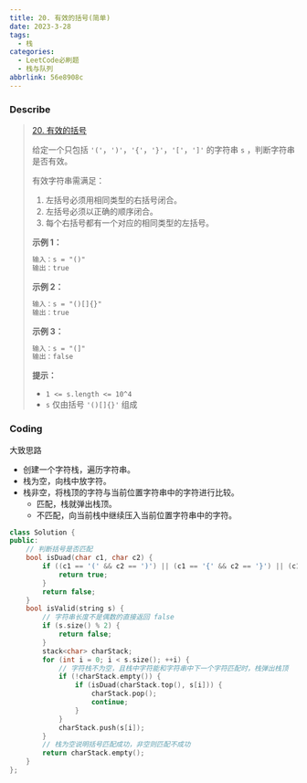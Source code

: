 ```yaml
---
title: 20. 有效的括号(简单)
date: 2023-3-28
tags:
  - 栈
categories:
  - LeetCode必刷题
  - 栈与队列
abbrlink: 56e8908c
---
```


### Describe

> [20. 有效的括号](https://leetcode.cn/problems/valid-parentheses/)
>
> 给定一个只包括 `'('`，`')'`，`'{'`，`'}'`，`'['`，`']'` 的字符串 `s` ，判断字符串是否有效。
>
> 有效字符串需满足：
>
> 1. 左括号必须用相同类型的右括号闭合。
> 2. 左括号必须以正确的顺序闭合。
> 3. 每个右括号都有一个对应的相同类型的左括号。
>
> **示例 1：**
>
> ```txt
> 输入：s = "()"
> 输出：true
> ```
>
> **示例 2：**
>
> ```txt
> 输入：s = "()[]{}"
> 输出：true
> ```
>
> **示例 3：**
>
> ```txt
> 输入：s = "(]"
> 输出：false
> ```
>
> **提示：**
>
> - `1 <= s.length <= 10^4`
> - `s` 仅由括号 `'()[]{}'` 组成

### Coding

大致思路

- 创建一个字符栈，遍历字符串。
- 栈为空，向栈中放字符。
- 栈非空，将栈顶的字符与当前位置字符串中的字符进行比较。
  - 匹配，栈就弹出栈顶。
  - 不匹配，向当前栈中继续压入当前位置字符串中的字符。

```cpp
class Solution {
public:
    // 判断括号是否匹配
    bool isDuad(char c1, char c2) {
        if ((c1 == '(' && c2 == ')') || (c1 == '{' && c2 == '}') || (c1 == '[' && c2 == ']')) {
            return true;
        }
        return false;
    }
    bool isValid(string s) {
        // 字符串长度不是偶数的直接返回 false
        if (s.size() % 2) {
            return false;
        }
        stack<char> charStack;
        for (int i = 0; i < s.size(); ++i) {
            // 字符栈不为空，且栈中字符能和字符串中下一个字符匹配时，栈弹出栈顶
            if (!charStack.empty()) {
                if (isDuad(charStack.top(), s[i])) {
                    charStack.pop();
                    continue;
                }
            }
            charStack.push(s[i]);
        }
        // 栈为空说明括号匹配成功，非空则匹配不成功
        return charStack.empty();
    }
};
```

